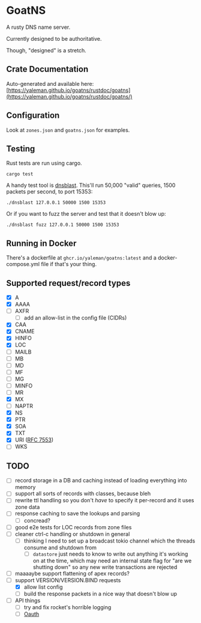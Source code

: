 # GoatNS

A rusty DNS name server.

Currently designed to be authoritative.

Though, "designed" is a stretch.

## Crate Documentation

Auto-generated and available here: [https://yaleman.github.io/goatns/rustdoc/goatns](https://yaleman.github.io/goatns/rustdoc/goatns/)

## Configuration

Look at `zones.json` and `goatns.json` for examples.

## Testing


Rust tests are run using cargo.

```shell
cargo test
```

A handy test tool is [dnsblast](https://github.com/jedisct1/dnsblast). This'll run 50,000 "valid" queries, 1500 packets per second, to port 15353:

```shell
./dnsblast 127.0.0.1 50000 1500 15353
```

Or if you want to fuzz the server and test that it doesn't blow up:

```shell
./dnsblast fuzz 127.0.0.1 50000 1500 15353
```

## Running in Docker

There's a dockerfile at `ghcr.io/yaleman/goatns:latest` and a docker-compose.yml file if that's your thing.


## Supported request/record types

- [x] A
- [x] AAAA
- [ ] AXFR
  - [ ] add an allow-list in the config file (CIDRs)
- [x] CAA
- [x] CNAME
- [x] HINFO
- [X] LOC
- [ ] MAILB
- [ ] MB
- [ ] MD
- [ ] MF
- [ ] MG
- [ ] MINFO
- [ ] MR
- [x] MX
- [ ] NAPTR
- [x] NS
- [x] PTR
- [x] SOA
- [x] TXT
- [x] URI ([RFC 7553](https://www.rfc-editor.org/rfc/rfc7553))
- [ ] WKS

## TODO 

  - [ ] record storage in a DB and caching instead of loading everything into memory
  - [ ] support all sorts of records with classes, because bleh
  - [ ] rewrite ttl handling so you don't *have* to specify it per-record and it uses zone data
  - [ ] response caching to save the lookups and parsing
    - [ ] concread?
  - [ ] good e2e tests for LOC records from zone files
  - [ ] cleaner ctrl-c handling or shutdown in general
    - [ ] thinking I need to set up a broadcast tokio channel which the threads consume and shutdown from 
      - [ ] `datastore` just needs to know to write out anything it's working on at the time, which may need an internal state flag for "are we shutting down" so any new write transactions are rejected
  - [ ] maaaaybe support flattening of apex records?
  - [ ] support VERSION/VERSION.BIND requests
    - [x] allow list config
    - [ ] build the response packets in a nice way that doesn't blow up
  - [ ] API things
    - [ ] try and fix rocket's horrible logging
    - [ ] [Oauth](https://docs.rs/rocket_oauth2/latest/rocket_oauth2/)
